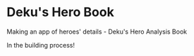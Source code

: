 # Deku's Hero Book
Making an app of heroes' details - Deku's Hero Analysis Book

In the building process!
